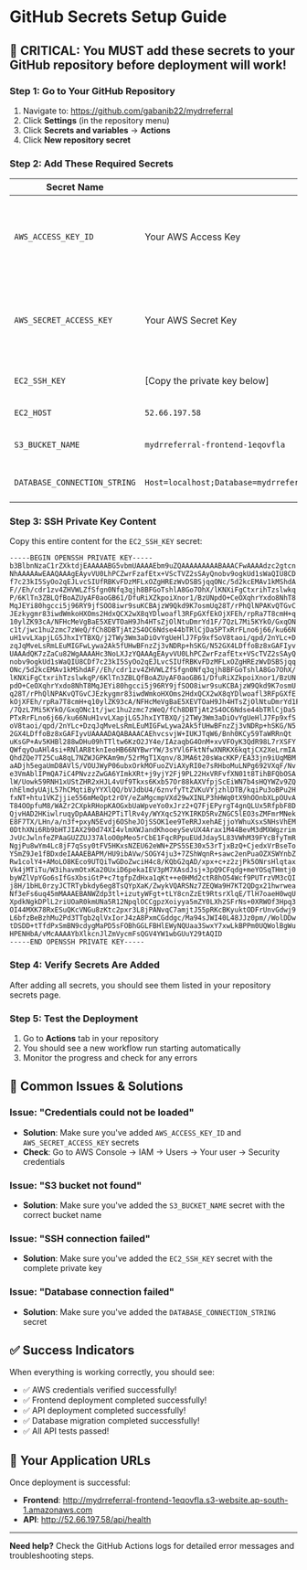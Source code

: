 # GitHub Secrets Setup Guide

## 🚨 **CRITICAL: You MUST add these secrets to your GitHub repository before deployment will work!**

### **Step 1: Go to Your GitHub Repository**
1. Navigate to: https://github.com/gabanib22/mydrreferral
2. Click **Settings** (in the repository menu)
3. Click **Secrets and variables** → **Actions**
4. Click **New repository secret**

### **Step 2: Add These Required Secrets**

| Secret Name | Value | How to Get |
|-------------|-------|------------|
| `AWS_ACCESS_KEY_ID` | Your AWS Access Key | AWS Console → IAM → Users → Your user → Security credentials |
| `AWS_SECRET_ACCESS_KEY` | Your AWS Secret Key | AWS Console → IAM → Users → Your user → Security credentials |
| `EC2_SSH_KEY` | [Copy the private key below] | From the Terraform output |
| `EC2_HOST` | `52.66.197.58` | Your EC2 public IP |
| `S3_BUCKET_NAME` | `mydrreferral-frontend-1eqovfla` | Your S3 bucket name |
| `DATABASE_CONNECTION_STRING` | `Host=localhost;Database=mydrreferral;Username=mydrreferral;Password=MyDrReferral2024!SecurePassword` | Local PostgreSQL connection |

### **Step 3: SSH Private Key Content**
Copy this entire content for the `EC2_SSH_KEY` secret:

```
-----BEGIN OPENSSH PRIVATE KEY-----
b3BlbnNzaC1rZXktdjEAAAAABG5vbmUAAAAEbm9uZQAAAAAAAAABAAACFwAAAAdzc2gtcn
NhAAAAAwEAAQAAAgEAyvVU0LhPCZwrFzafEtx+VScTVZ2sSAyQnobv9ogkUd1sWaQIU8CD
f7c23kI5SyOo2qEJLvcSIUfRBKvFDzMFLxOZgHREzWvDSBSjqqONc/5d2kcEMAv1kMShdA
F//Eh/cdr1zv4ZHVWLZfSfgn0Nfq3qjh8BFGoTshlA8Go7OhX/lKNXiFgCtxrihTzslwkq
P/6KlTn3ZBLQfBoAZUyAF0aoGB61/DfuRiXZkpoiXnor1/BzUNpdO+CeOXqhrYxdo8NhT8
MqJEYi80hgcci5j96RY9jfSOO8iwr9suKCBAjzW9Qkd9K7osmUq28T/rPhQlNPAKvQTGvC
JEzkygmr83iwdWmkoHXOms2HdxQCX2wX8qYDlwoafl3RFpGXfEkOjXFEh/rpRa7T8cmH+q
10ylZK93cA/NFHcMeVgBaE5XEVTOaH9Jh4HTsZjOlNtuDmrYd1F/7QzL7Mi5KYkO/GxqON
c1t/jwc1hu2zmc7zWeQ/fCh8DBTjAt2S4OC6Ndse44bTRlCjDa5PTxRrFLno6j66/ku66N
uH1vvLXapjLG5JhxIYTBXQ/j2TWy3Wm3aDiOvYgUeHlJ7Fp9xfSoV8taoi/qpd/2nYLc+D
zqJqMveLsRmLEuMIGFwLywa2Ak5fUHwBFnzZj3vNDRp+hSKG/N52GX4LDffoBz8xGAFIyv
UAAAdQK7zZaCu82WgAAAAHc3NoLXJzYQAAAgEAyvVU0LhPCZwrFzafEtx+VScTVZ2sSAyQ
nobv9ogkUd1sWaQIU8CDf7c23kI5SyOo2qEJLvcSIUfRBKvFDzMFLxOZgHREzWvDSBSjqq
ONc/5d2kcEMAv1kMShdAF//Eh/cdr1zv4ZHVWLZfSfgn0Nfq3qjh8BFGoTshlA8Go7OhX/
lKNXiFgCtxrihTzslwkqP/6KlTn3ZBLQfBoAZUyAF0aoGB61/DfuRiXZkpoiXnor1/BzUN
pdO+CeOXqhrYxdo8NhT8MqJEYi80hgcci5j96RY9jfSOO8iwr9suKCBAjzW9Qkd9K7osmU
q28T/rPhQlNPAKvQTGvCJEzkygmr83iwdWmkoHXOms2HdxQCX2wX8qYDlwoafl3RFpGXfE
kOjXFEh/rpRa7T8cmH+q10ylZK93cA/NFHcMeVgBaE5XEVTOaH9Jh4HTsZjOlNtuDmrYd1F
/7QzL7Mi5KYkO/GxqONc1t/jwc1hu2zmc7zWeQ/fCh8DBTjAt2S4OC6Ndse44bTRlCjDa5
PTxRrFLno6j66/ku66NuH1vvLXapjLG5JhxIYTBXQ/j2TWy3Wm3aDiOvYgUeHlJ7Fp9xfS
oV8taoi/qpd/2nYLc+DzqJqMveLsRmLEuMIGFwLywa2Ak5fUHwBFnzZj3vNDRp+hSKG/N5
2GX4LDffoBz8xGAFIyvUAAAADAQABAAACAEhvcsvjW+IUKJTqW6/Bnh0KCy59TaWRRnQt
uKsGP+Av5KHBl288wDHu09hTTltw6KzO2JY4e/IAzaqbG4OnM+xvVFOyK3QdR98L7rXSFY
QWfqyOuAHl4si+RNlAR8tknIeoHB66NYBwrYW/3sYVl6FktNfwXNRKX6kqtjCX2XeLrmIA
QhdZQe7T25CuA8qL7NZWJGPKAm9m/52rMgT1Xqnv/8JMA6t20sWacKKP/EA33jn9iUqMBM
aADjh5egaUmD8AVlS/VOUJWyP06ubxOrkMOFuoZViAXyRI0e7sRHboMuLNPg692VXqF/Nv
e3VmAblIPmQA7iC4PNvzzZwGA6YImkXRt+j9yjY2Fj9PL22HxVRFvfXN01t8TihBFQbOSA
lW/Uowk59RNH1xUStZHR2xHJL4vUf9Tkxs6Kxb57Or88kAXVfpjScEiWN7b4sHQYWZv9ZQ
nhElmdyUAjL57hCMqtiByYYXlQQ/bVJdbU4/6znvfyTtZVKuVYjzhlDTB/kqiPu3oBPu2H
fxNT+htu1VKZjjie556mMeQpt2rOY/eZaMgcmpVXd29wXINLP3hHWq0tX9hOOnbXLpOUvA
T84OOpfuM8/WAZr2CXpkRHopKAOGxbUaWpveYo0xJrz2+Q7FjEPyrgT4gnQLUx5RfpbF8D
QjvHAD2HKiwlruqyDpAAABAH2PTiTlRv4y/WYXqc52YKIRKD5RvZNGC5lEO3sZMFmrMNek
E8F7TX/LHn/a/n3f+pxyN5Evdj6OSheJOjSSOK1ee9TeRRJxehAEjjoYWhuXsxSNHsVhEM
0DthXNi6Rb9bHTJIAX290d74XI4vlmXWJandKhooeySevUX4Arax1M44BevM3dMXWgzrim
JvUcJwlnfeZPAaGUZZUJ37AloO0pMeo5rCbE1FqcRPpuEUdJday5L83VWhM39FYcBfyTmR
NgjPu8wYm4Lc8jF7qSsy0tFV5HKxsNZEU62eWN+ZPS5SE30x53rTjxBzQ+CjedxVrBseTo
YSmZ9Je1fBDxdeIAAAEBAPM/HU9ibAVw/SOGY4ju3+7ZShWqnR+sawc2enPuaOZXSWYnbZ
Rw1colY4+AMoLO8KEco9UTQiTwGDoZwciH4c8/KQbG2qAD/xpx+c+z2zjPk5ONrsHlqtax
Vk4jMTiTu/W3ihavmOtxKa20UxiD6pekaIEV3pM7XAsdJsj+3pQ9CFqdg+meYOSqTHmtj0
byWZlVpYGo6sIfGsXbsiGtP+c7tgfpZdHxa1qKt++e0HMd2ctR8hO54Wcf9PUTrzVM3cQI
j8H/1bHL0rzyJCTRTybkdy6eg8TsQYpXaK/ZwykVQARSNz7ZEQWa9H7KT2QDgx21hwrwea
Nf3eFs6uq45mMAAAEBANWZdp3tl+izutyWFgt+tLY8cnZzEt9RtsrXlqE/TlH7oaeH0wqU
XpdkNgkDPlL2riUOaR0kmUNa5R12NpqlOCCgpzXoiyya5mZY0LXh2SFrNs+0XRWOf3Hpq3
OI44MXK78RxESuQKcVNGu8zKtc2pxr3L8jPANvqC7amjtJ55pRKcBKyuktODFrUnvGdwj9
L6bfzBeBzhMu2Pd3TTgb2qlVxIorJ4zA8PxmCGddgc/Ma94sJWI40L48JJz0pm//WolDDw
tDSDD+tTfdPxSmBN9cdygMaPD5sFOBhGGLFBHlEWyNQUaa3SwxY7xwLkBPPm0UQWolBgWu
HPENHbA/vMcAAAAYbXlkcnJlZmVycmFsQGV4YW1wbGUuY29tAQID
-----END OPENSSH PRIVATE KEY-----
```

### **Step 4: Verify Secrets Are Added**
After adding all secrets, you should see them listed in your repository secrets page.

### **Step 5: Test the Deployment**
1. Go to **Actions** tab in your repository
2. You should see a new workflow run starting automatically
3. Monitor the progress and check for any errors

## **🚨 Common Issues & Solutions**

### **Issue: "Credentials could not be loaded"**
- **Solution**: Make sure you've added `AWS_ACCESS_KEY_ID` and `AWS_SECRET_ACCESS_KEY` secrets
- **Check**: Go to AWS Console → IAM → Users → Your user → Security credentials

### **Issue: "S3 bucket not found"**
- **Solution**: Make sure you've added the `S3_BUCKET_NAME` secret with the correct bucket name

### **Issue: "SSH connection failed"**
- **Solution**: Make sure you've added the `EC2_SSH_KEY` secret with the complete private key

### **Issue: "Database connection failed"**
- **Solution**: Make sure you've added the `DATABASE_CONNECTION_STRING` secret

## **✅ Success Indicators**

When everything is working correctly, you should see:
- ✅ AWS credentials verified successfully!
- ✅ Frontend deployment completed successfully!
- ✅ API deployment completed successfully!
- ✅ Database migration completed successfully!
- ✅ All API tests passed!

## **🔗 Your Application URLs**

Once deployment is successful:
- **Frontend**: http://mydrreferral-frontend-1eqovfla.s3-website.ap-south-1.amazonaws.com
- **API**: http://52.66.197.58/api/health

---

**Need help?** Check the GitHub Actions logs for detailed error messages and troubleshooting steps.
